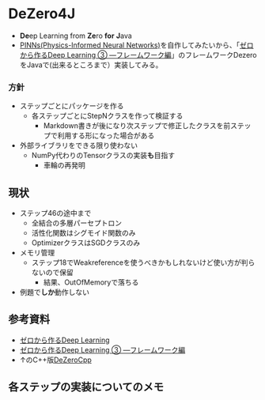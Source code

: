 
# DeZero4J
- **De**ep Learning from **Ze**ro **for** **J**ava
- [PINNs(Physics-Informed Neural Networks)](https://en.wikipedia.org/wiki/Physics-informed_neural_networks)を自作してみたいから、「[ゼロから作るDeep Learning ③ ―フレームワーク編](https://github.com/oreilly-japan/deep-learning-from-scratch-3)」のフレームワークDezeroをJavaで(出来るところまで）実装してみる。

### 方針
- ステップごとにパッケージを作る
  - 各ステップごとにStepNクラスを作って検証する
    - Markdown書きが後になり次ステップで修正したクラスを前ステップで利用する形になった場合がある
- 外部ライブラリをできる限り使わない
  - NumPy代わりのTensorクラスの実装**も**目指す
    - 車輪の再発明

## 現状
- ステップ46の途中まで
  - 全結合の多層パーセプトロン
  - 活性化関数はシグモイド関数のみ
  - OptimizerクラスはSGDクラスのみ
- メモリ管理
  - ステップ18でWeakreferenceを使うべきかもしれないけど使い方が判らないので保留
    - 結果、OutOfMemoryで落ちる
- 例題で**しか**動作しない


## 参考資料
- [ゼロから作るDeep Learning](https://github.com/oreilly-japan/deep-learning-from-scratch) 
- [ゼロから作るDeep Learning ③ ―フレームワーク編](https://github.com/oreilly-japan/deep-learning-from-scratch-3)
- ↑のC++版[DeZeroCpp](https://github.com/bugph0bia/DeZeroCpp)

## 各ステップの実装についてのメモ

